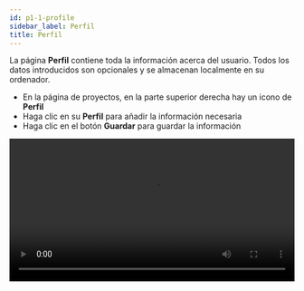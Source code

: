 ```yaml
---
id: p1-1-profile
sidebar_label: Perfil
title: Perfil
---
```


La página **Perfil** contiene toda la información acerca del usuario. Todos los datos introducidos son opcionales y se almacenan localmente en su ordenador.

- En la página de proyectos, en la parte superior derecha hay un icono de **Perfil**
- Haga clic en su **Perfil** para añadir la información necesaria
- Haga clic en el botón **Guardar** para guardar la información



<video controls src="/assets/profile.mov" width="100%" type="video/mov">